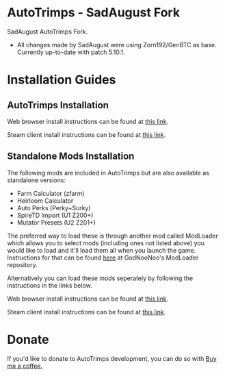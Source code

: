 # AutoTrimps - SadAugust Fork

SadAugust AutoTrimps Fork.

-   All changes made by SadAugust were using Zorn192/GenBTC as base. Currently up-to-date with patch 5.10.1.

# Installation Guides

## AutoTrimps Installation

Web browser install instructions can be found at <a href="https://github.com/SadAugust/AutoTrimps/blob/main/Installation%20Guides/AutoTrimps%20Browser.md">this link</a>.

Steam client install instructions can be found at <a href="https://github.com/SadAugust/AutoTrimps/blob/main/Installation%20Guides/AutoTrimps%20Steam.md">this link</a>.

## Standalone Mods Installation

The following mods are included in AutoTrimps but are also available as standalone versions:

-   Farm Calculator (zfarm)
-   Heirloom Calculator
-   Auto Perks (Perky+Surky)
-   SpireTD Import (U1 Z200+)
-   Mutator Presets (U2 Z201+)

The preferred way to load these is through another mod called ModLoader which allows you to select mods (including ones not listed above) you would like to load and it'll load them all when you launch the game. Instructions for that can be found <a href="https://github.com/GodNooNoo/TrimpsModLoader/blob/main/README.md">here</a> at GodNooNoo's ModLoader repository.

Alternatively you can load these mods seperately by following the instructions in the links below.

Web browser install instructions can be found at <a href="https://github.com/SadAugust/AutoTrimps/blob/main/Installation%20Guides/Standalone%20Mods%20Browser.md">this link</a>.

Steam client install instructions can be found at <a href="https://github.com/SadAugust/AutoTrimps/blob/main/Installation%20Guides/Standalone%20Mods%20Steam.md">this link</a>.

# Donate

If you'd like to donate to AutoTrimps development, you can do so with <a href="https://www.buymeacoffee.com/augustAutoTrimps">Buy me a coffee.</a>
